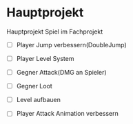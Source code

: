 # Hauptprojekt
Hauptprojekt Spiel im Fachprojekt
- [ ] Player Jump verbessern(DoubleJump)
- [ ] Player Level System
- [ ] Gegner Attack(DMG an Spieler)
- [ ] Gegner Loot
- [ ] Level aufbauen
- [ ] Player Attack Animation verbessern

